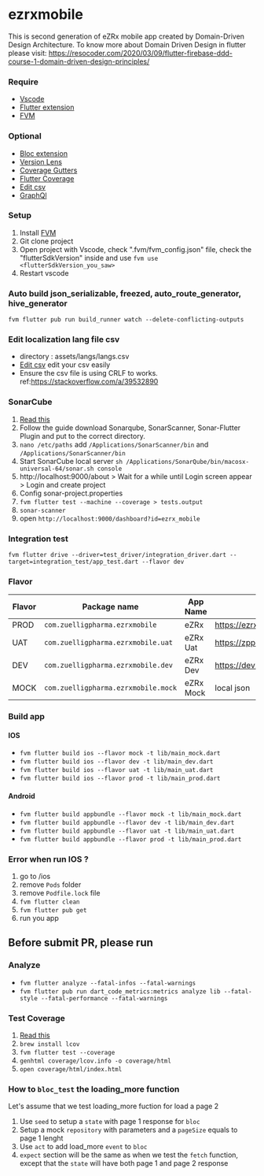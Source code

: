 # ezrxmobile
This is second generation of eZRx mobile app created by Domain-Driven Design Architecture. 
To know more about Domain Driven Design in flutter please visit:
https://resocoder.com/2020/03/09/flutter-firebase-ddd-course-1-domain-driven-design-principles/

### Require
- [Vscode](https://code.visualstudio.com/)
- [Flutter extension](https://marketplace.visualstudio.com/items?itemName=Dart-Code.flutter)
- [FVM](https://fvm.app/docs/getting_started/installation)

### Optional
- [Bloc extension](https://marketplace.visualstudio.com/items?itemName=FelixAngelov.bloc)
- [Version Lens](https://marketplace.visualstudio.com/items?itemName=pflannery.vscode-versionlens)
- [Coverage Gutters](https://marketplace.visualstudio.com/items?itemName=ryanluker.vscode-coverage-gutters)
- [Flutter Coverage](https://marketplace.visualstudio.com/items?itemName=Flutterando.flutter-coverage)
- [Edit csv](https://marketplace.visualstudio.com/items?itemName=janisdd.vscode-edit-csv)
- [GraphQl](https://marketplace.visualstudio.com/items?itemName=mquandalle.graphql)

### Setup
1. Install [FVM](https://fvm.app/docs/getting_started/installation)
2. Git clone project
3. Open project with Vscode, check ".fvm/fvm_config.json" file, check the "flutterSdkVersion" inside and use ```fvm use <flutterSdkVersion_you_saw>```
4. Restart vscode

### Auto build json_serializable, freezed, auto_route_generator, hive_generator 
```fvm flutter pub run build_runner watch --delete-conflicting-outputs```

### Edit localization lang file csv
- directory : assets/langs/langs.csv
- [Edit csv](https://marketplace.visualstudio.com/items?itemName=janisdd.vscode-edit-csv) edit your csv easily
- Ensure the csv file is using CRLF to works. ref:https://stackoverflow.com/a/39532890

### SonarCube
1. [Read this](https://medium.com/@rajeswari3699/sonarqube-with-flutter-e294e48018f2)
2. Follow the guide download Sonarqube, SonarScanner, Sonar-Flutter Plugin and put to the correct directory.
3. ```nano /etc/paths``` add ```/Applications/SonarScanner/bin``` and ```/Applications/SonarScanner/bin``` 
4. Start SonarCube local server ```sh /Applications/SonarQube/bin/macosx-universal-64/sonar.sh console```
5. http://localhost:9000/about > Wait for a while until Login screen appear > Login and create project 
6. Config sonar-project.properties
7. ```fvm flutter test --machine --coverage > tests.output```
8. ```sonar-scanner```
9. open ```http://localhost:9000/dashboard?id=ezrx_mobile```

### Integration test
```fvm flutter drive --driver=test_driver/integration_driver.dart --target=integration_test/app_test.dart --flavor dev```

### Flavor
| Flavor| Package name | App Name | Endpoint |
|--|--|--|--|
| PROD |  `com.zuelligpharma.ezrxmobile`| eZRx | https://ezrx.com |
| UAT  |  `com.zuelligpharma.ezrxmobile.uat`| eZRx Uat | https://zpprodapiportalapimgmt.apimanagement.ap1.hana.ondemand.com |
| DEV  |  `com.zuelligpharma.ezrxmobile.dev`| eZRx Dev | https://dev.ezrx.com/ |
| MOCK  |  `com.zuelligpharma.ezrxmobile.mock`| eZRx Mock | local json |

### Build app
#### IOS
- ```fvm flutter build ios --flavor mock -t lib/main_mock.dart```
- ```fvm flutter build ios --flavor dev -t lib/main_dev.dart```
- ```fvm flutter build ios --flavor uat -t lib/main_uat.dart```
- ```fvm flutter build ios --flavor prod -t lib/main_prod.dart```
#### Android
- ```fvm flutter build appbundle --flavor mock -t lib/main_mock.dart```
- ```fvm flutter build appbundle --flavor dev -t lib/main_dev.dart```
- ```fvm flutter build appbundle --flavor uat -t lib/main_uat.dart```
- ```fvm flutter build appbundle --flavor prod -t lib/main_prod.dart```

### Error when run IOS ?
1. go to /ios
2. remove `Pods` folder
3. remove `Podfile.lock` file
4. `fvm flutter clean`
5. `fvm flutter pub get`
6. run you app

## Before submit PR, please run 
### Analyze
- ```fvm flutter analyze --fatal-infos --fatal-warnings```
- ```fvm flutter pub run dart_code_metrics:metrics analyze lib --fatal-style --fatal-performance --fatal-warnings```

### Test Coverage
1. [Read this](https://codewithandrea.com/articles/flutter-test-coverage/)
2. ```brew install lcov```
3. ```fvm flutter test --coverage```
4. ```genhtml coverage/lcov.info -o coverage/html```
5. ```open coverage/html/index.html```

### How to `bloc_test` the loading_more function
Let's assume that we test loading_more fuction for load a page 2
1. Use `seed` to setup a `state` with page 1 response for `bloc`
2. Setup a mock `repository` with parameters and a `pageSize` equals to page 1 lenght
3. Use `act` to add load_more `event` to `bloc`
4. `expect` section will be the same as when we test the `fetch` function, except that the `state` will have both page 1 and page 2 response
